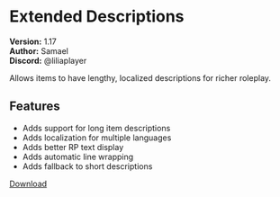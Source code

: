 # Extended Descriptions

**Version:** 1.17  
**Author:** Samael  
**Discord:** @liliaplayer  

Allows items to have lengthy, localized descriptions for richer roleplay.

## Features

- Adds support for long item descriptions
- Adds localization for multiple languages
- Adds better RP text display
- Adds automatic line wrapping
- Adds fallback to short descriptions

[Download](https://github.com/LiliaFramework/Modules/raw/refs/heads/gh-pages/extendeddescriptions.zip)
